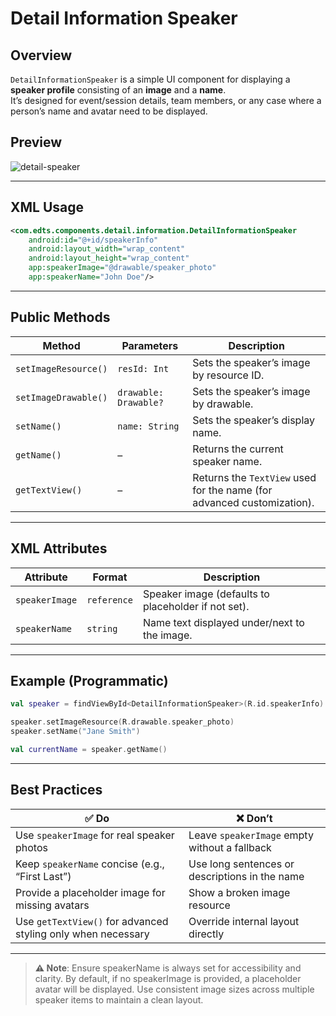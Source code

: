 # Detail Information Speaker

## Overview
`DetailInformationSpeaker` is a simple UI component for displaying a **speaker profile** consisting of an **image** and a **name**.  
It’s designed for event/session details, team members, or any case where a person’s name and avatar need to be displayed.

## Preview
![detail-speaker](...)

---

## XML Usage
```xml
<com.edts.components.detail.information.DetailInformationSpeaker
    android:id="@+id/speakerInfo"
    android:layout_width="wrap_content"
    android:layout_height="wrap_content"
    app:speakerImage="@drawable/speaker_photo"
    app:speakerName="John Doe"/>
```

---

## Public Methods

| Method               | Parameters            | Description                                                            |
| -------------------- | --------------------- | ---------------------------------------------------------------------- |
| `setImageResource()` | `resId: Int`          | Sets the speaker’s image by resource ID.                               |
| `setImageDrawable()` | `drawable: Drawable?` | Sets the speaker’s image by drawable.                                  |
| `setName()`          | `name: String`        | Sets the speaker’s display name.                                       |
| `getName()`          | –                     | Returns the current speaker name.                                      |
| `getTextView()`      | –                     | Returns the `TextView` used for the name (for advanced customization). |

---

## XML Attributes

| Attribute      | Format      | Description                                         |
| -------------- | ----------- | --------------------------------------------------- |
| `speakerImage` | `reference` | Speaker image (defaults to placeholder if not set). |
| `speakerName`  | `string`    | Name text displayed under/next to the image.        |

---

## Example (Programmatic)
```kotlin
val speaker = findViewById<DetailInformationSpeaker>(R.id.speakerInfo)

speaker.setImageResource(R.drawable.speaker_photo)
speaker.setName("Jane Smith")

val currentName = speaker.getName()
```

---

## Best Practices

| ✅ Do                                                         | ❌ Don’t                                        |
| ------------------------------------------------------------ | ---------------------------------------------- |
| Use `speakerImage` for real speaker photos                   | Leave `speakerImage` empty without a fallback  |
| Keep `speakerName` concise (e.g., “First Last”)              | Use long sentences or descriptions in the name |
| Provide a placeholder image for missing avatars              | Show a broken image resource                   |
| Use `getTextView()` for advanced styling only when necessary | Override internal layout directly              |


---

> **⚠️ Note**: Ensure speakerName is always set for accessibility and clarity. By default, if no speakerImage is provided, a placeholder avatar will be displayed. Use consistent image sizes across multiple speaker items to maintain a clean layout.